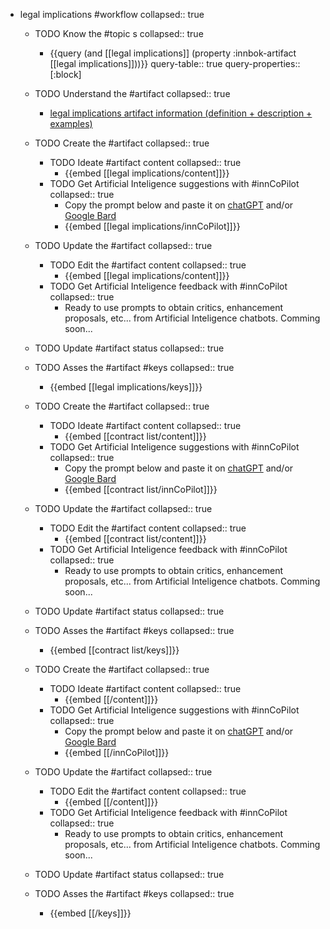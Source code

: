 
- legal implications #workflow
   collapsed:: true
  - TODO Know the #topic s
    collapsed:: true
    - {{query (and [[legal implications]] (property :innbok-artifact [[legal implications]]))}}
      query-table:: true
      query-properties:: [:block]
  - TODO Understand the #artifact
    collapsed:: true
    - [legal implications artifact information (definition + description + examples)](https://go.innbok.com/#/page/innBoK%2Flegal-implications%2Finfo)
  - TODO Create the #artifact
     collapsed:: true
    - TODO Ideate #artifact content
      collapsed:: true
      - {{embed [[legal implications/content]]}}
    - TODO Get Artificial Inteligence suggestions with #innCoPilot
      collapsed:: true
      - Copy the prompt below and paste it on [chatGPT](https://chat.openai.com) and/or [Google Bard](https://bard.google.com/chat)
      - {{embed [[legal implications/innCoPilot]]}}
  - TODO Update the #artifact
    collapsed:: true
    - TODO Edit the #artifact content
     collapsed:: true
      - {{embed [[legal implications/content]]}}
    - TODO Get Artificial Inteligence feedback with #innCoPilot
      collapsed:: true
      - Ready to use prompts to obtain critics, enhancement proposals, etc... from Artificial Inteligence chatbots. Comming soon...
  - TODO Update #artifact status
    collapsed:: true
  - TODO Asses the #artifact #keys
    collapsed:: true
    - {{embed [[legal implications/keys]]}}


  - TODO Create the #artifact
     collapsed:: true
    - TODO Ideate #artifact content
      collapsed:: true
      - {{embed [[contract list/content]]}}
    - TODO Get Artificial Inteligence suggestions with #innCoPilot
      collapsed:: true
      - Copy the prompt below and paste it on [chatGPT](https://chat.openai.com) and/or [Google Bard](https://bard.google.com/chat)
      - {{embed [[contract list/innCoPilot]]}}
  - TODO Update the #artifact
    collapsed:: true
    - TODO Edit the #artifact content
     collapsed:: true
      - {{embed [[contract list/content]]}}
    - TODO Get Artificial Inteligence feedback with #innCoPilot
      collapsed:: true
      - Ready to use prompts to obtain critics, enhancement proposals, etc... from Artificial Inteligence chatbots. Comming soon...
  - TODO Update #artifact status
    collapsed:: true
  - TODO Asses the #artifact #keys
    collapsed:: true
    - {{embed [[contract list/keys]]}}












  - TODO Create the #artifact
     collapsed:: true
    - TODO Ideate #artifact content
      collapsed:: true
      - {{embed [[/content]]}}
    - TODO Get Artificial Inteligence suggestions with #innCoPilot
      collapsed:: true
      - Copy the prompt below and paste it on [chatGPT](https://chat.openai.com) and/or [Google Bard](https://bard.google.com/chat)
      - {{embed [[/innCoPilot]]}}
  - TODO Update the #artifact
    collapsed:: true
    - TODO Edit the #artifact content
     collapsed:: true
      - {{embed [[/content]]}}
    - TODO Get Artificial Inteligence feedback with #innCoPilot
      collapsed:: true
      - Ready to use prompts to obtain critics, enhancement proposals, etc... from Artificial Inteligence chatbots. Comming soon...
  - TODO Update #artifact status
    collapsed:: true
  - TODO Asses the #artifact #keys
    collapsed:: true
    - {{embed [[/keys]]}}



